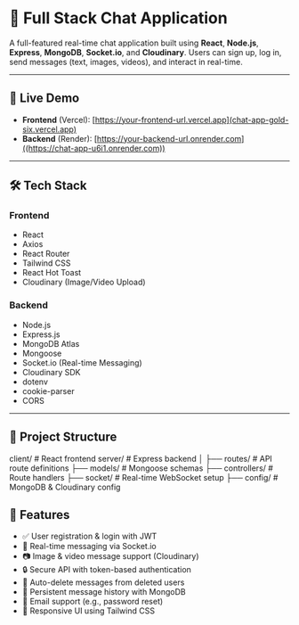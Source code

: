 # 💬 Full Stack Chat Application

A full-featured real-time chat application built using **React**, **Node.js**, **Express**, **MongoDB**, **Socket.io**, and **Cloudinary**. Users can sign up, log in, send messages (text, images, videos), and interact in real-time.

---

## 🚀 Live Demo

- **Frontend** (Vercel): [https://your-frontend-url.vercel.app](chat-app-gold-six.vercel.app)
- **Backend** (Render): [https://your-backend-url.onrender.com]((https://chat-app-u6i1.onrender.com))

---

## 🛠 Tech Stack

### Frontend
- React
- Axios
- React Router
- Tailwind CSS
- React Hot Toast
- Cloudinary (Image/Video Upload)

### Backend
- Node.js
- Express.js
- MongoDB Atlas
- Mongoose
- Socket.io (Real-time Messaging)
- Cloudinary SDK
- dotenv
- cookie-parser
- CORS

---

## 📂 Project Structure

client/ # React frontend
server/ # Express backend
│
├── routes/ # API route definitions
├── models/ # Mongoose schemas
├── controllers/ # Route handlers
├── socket/ # Real-time WebSocket setup
├── config/ # MongoDB & Cloudinary config
## 🧪 Features

- ✅ User registration & login with JWT
- 💬 Real-time messaging via Socket.io
- 📷 Image & video message support (Cloudinary)
- 🔒 Secure API with token-based authentication
- 🧼 Auto-delete messages from deleted users
- 🔁 Persistent message history with MongoDB
- 📩 Email support (e.g., password reset)
- 📱 Responsive UI using Tailwind CSS

